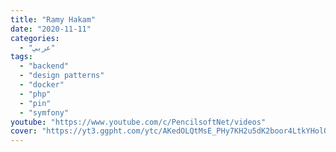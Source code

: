 ```yaml
---
title: "Ramy Hakam"
date: "2020-11-11"
categories:
  - "عربي"
tags:
  - "backend"
  - "design patterns"
  - "docker"
  - "php"
  - "pin"
  - "symfony"
youtube: "https://www.youtube.com/c/PencilsoftNet/videos"
cover: "https://yt3.ggpht.com/ytc/AKedOLQtMsE_PHy7KH2u5dK2boor4LtkYHolOUQXgNlrRQ=s88-c-k-c0x00ffffff-no-rj"
---
```

